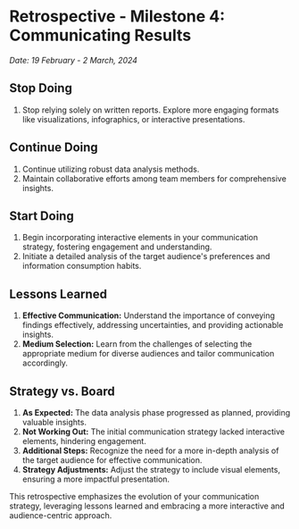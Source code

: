 # Retrospective - Milestone 4: Communicating Results
*Date: 19 February - 2 March, 2024*

## Stop Doing
1. Stop relying solely on written reports. Explore more engaging formats like visualizations, infographics, or interactive presentations.

## Continue Doing
1. Continue utilizing robust data analysis methods.
2. Maintain collaborative efforts among team members for comprehensive insights.

## Start Doing
1. Begin incorporating interactive elements in your communication strategy, fostering engagement and understanding.
2. Initiate a detailed analysis of the target audience's preferences and information consumption habits.

## Lessons Learned
1. **Effective Communication:** Understand the importance of conveying findings effectively, addressing uncertainties, and providing actionable insights.
2. **Medium Selection:** Learn from the challenges of selecting the appropriate medium for diverse audiences and tailor communication accordingly.

## Strategy vs. Board
1. **As Expected:** The data analysis phase progressed as planned, providing valuable insights.
2. **Not Working Out:** The initial communication strategy lacked interactive elements, hindering engagement.
3. **Additional Steps:** Recognize the need for a more in-depth analysis of the target audience for effective communication.
4. **Strategy Adjustments:** Adjust the strategy to include visual elements, ensuring a more impactful presentation.

This retrospective emphasizes the evolution of your communication strategy, leveraging lessons learned and embracing a more interactive and audience-centric approach.

